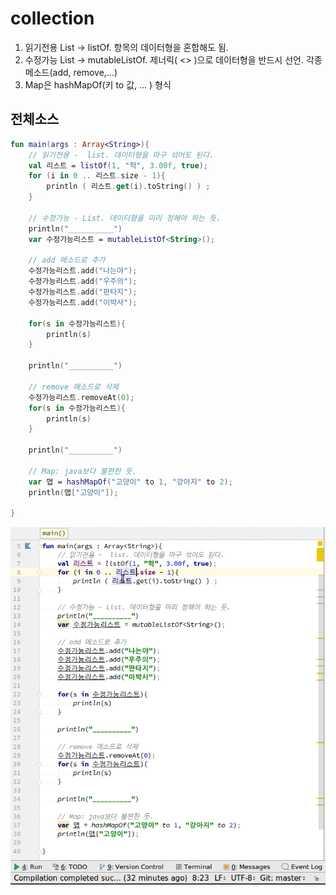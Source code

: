 # collection
1. 읽기전용 List -> listOf. 항목의 데이터형을 혼합해도 됨.
2. 수정가능 List -> mutableListOf.  제너릭( <> )으로 데이터형을 반드시 선언. 각종 메소드(add, remove,...)
3. Map은 hashMapOf(키 to 값, ... ) 형식

## 전체소스
~~~kotlin
fun main(args : Array<String>){
    // 읽기전용 -  list. 데이터형을 마구 섞어도 된다.
    val 리스트 = listOf(1, "헉", 3.00f, true);
    for (i in 0 .. 리스트.size - 1){
        println ( 리스트.get(i).toString() ) ;
    }

    // 수정가능 - List. 데이터형을 미리 정해야 하는 듯.
    println("__________")
    var 수정가능리스트 = mutableListOf<String>();

    // add 메소드로 추가
    수정가능리스트.add("나는야");
    수정가능리스트.add("우주의");
    수정가능리스트.add("판타지");
    수정가능리스트.add("이박사");

    for(s in 수정가능리스트){
        println(s)
    }

    println("__________")

    // remove 메소드로 삭제
    수정가능리스트.removeAt(0);
    for(s in 수정가능리스트){
        println(s)
    }

    println("__________")

    // Map: java보다 불편한 듯.
    var 맵 = hashMapOf("고양이" to 1, "강아지" to 2);
    println(맵["고양이"]);

}
~~~
![이미지](collections.gif)
